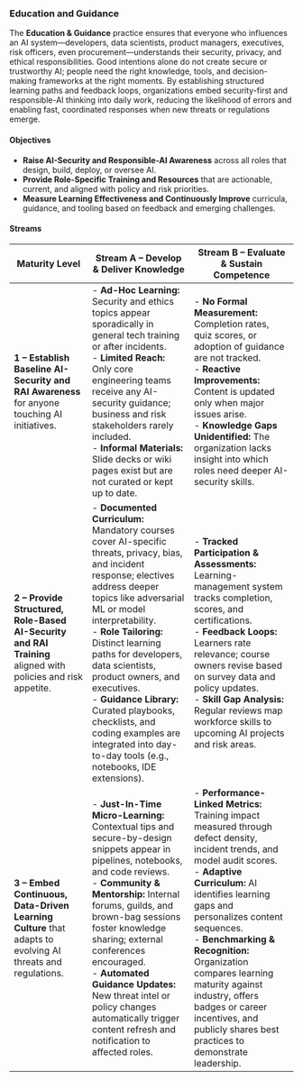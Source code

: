 ### Education and Guidance
The **Education & Guidance** practice ensures that everyone who influences an AI system—developers, data scientists, product managers, executives, risk officers, even procurement—understands their security, privacy, and ethical responsibilities. Good intentions alone do not create secure or trustworthy AI; people need the right knowledge, tools, and decision-making frameworks at the right moments. By establishing structured learning paths and feedback loops, organizations embed security-first and responsible-AI thinking into daily work, reducing the likelihood of errors and enabling fast, coordinated responses when new threats or regulations emerge.  

#### Objectives  

- **Raise AI-Security and Responsible-AI Awareness** across all roles that design, build, deploy, or oversee AI.  
- **Provide Role-Specific Training and Resources** that are actionable, current, and aligned with policy and risk priorities.  
- **Measure Learning Effectiveness and Continuously Improve** curricula, guidance, and tooling based on feedback and emerging challenges.  

#### Streams

| Maturity Level | Stream A – Develop & Deliver Knowledge | Stream B – Evaluate & Sustain Competence |
|----------------|----------------------------------------|-----------------------------------------|
| **1 – Establish Baseline AI-Security and RAI Awareness** for anyone touching AI initiatives. | - **Ad-Hoc Learning:** Security and ethics topics appear sporadically in general tech training or after incidents.<br/>- **Limited Reach:** Only core engineering teams receive any AI-security guidance; business and risk stakeholders rarely included.<br/>- **Informal Materials:** Slide decks or wiki pages exist but are not curated or kept up to date. | - **No Formal Measurement:** Completion rates, quiz scores, or adoption of guidance are not tracked.<br/>- **Reactive Improvements:** Content is updated only when major issues arise.<br/>- **Knowledge Gaps Unidentified:** The organization lacks insight into which roles need deeper AI-security skills. |
| **2 – Provide Structured, Role-Based AI-Security and RAI Training** aligned with policies and risk appetite. | - **Documented Curriculum:** Mandatory courses cover AI-specific threats, privacy, bias, and incident response; electives address deeper topics like adversarial ML or model interpretability.<br/>- **Role Tailoring:** Distinct learning paths for developers, data scientists, product owners, and executives.<br/>- **Guidance Library:** Curated playbooks, checklists, and coding examples are integrated into day-to-day tools (e.g., notebooks, IDE extensions). | - **Tracked Participation & Assessments:** Learning-management system tracks completion, scores, and certifications.<br/>- **Feedback Loops:** Learners rate relevance; course owners revise based on survey data and policy updates.<br/>- **Skill Gap Analysis:** Regular reviews map workforce skills to upcoming AI projects and risk areas. |
| **3 – Embed Continuous, Data-Driven Learning Culture** that adapts to evolving AI threats and regulations. | - **Just-In-Time Micro-Learning:** Contextual tips and secure-by-design snippets appear in pipelines, notebooks, and code reviews.<br/>- **Community & Mentorship:** Internal forums, guilds, and brown-bag sessions foster knowledge sharing; external conferences encouraged.<br/>- **Automated Guidance Updates:** New threat intel or policy changes automatically trigger content refresh and notification to affected roles. | - **Performance-Linked Metrics:** Training impact measured through defect density, incident trends, and model audit scores.<br/>- **Adaptive Curriculum:** AI identifies learning gaps and personalizes content sequences.<br/>- **Benchmarking & Recognition:** Organization compares learning maturity against industry, offers badges or career incentives, and publicly shares best practices to demonstrate leadership. |
